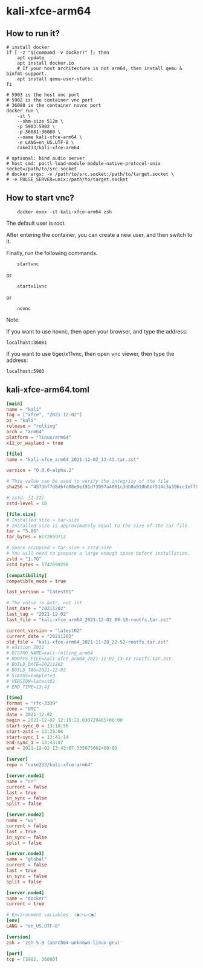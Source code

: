 # kali-xfce-arm64

## How to run it?

```shell
# install docker
if [ -z "$(command -v docker)" ]; then
    apt update
    apt install docker.io
    # If your host architecture is not arm64, then install qemu & binfmt-support.
    apt install qemu-user-static
fi

# 5903 is the host vnc port
# 5902 is the container vnc port
# 36080 is the container novnc port
docker run \
    -it \
    --shm-size 512m \
    -p 5903:5902 \
    -p 36081:36080 \
    --name kali-xfce-arm64 \
    -e LANG=en_US.UTF-8 \
    cake233/kali-xfce-arm64

# optional: bind audio server
# host cmd: pactl load-module module-native-protocol-unix socket=/path/to/src.socket
# docker args: -v /path/to/src.socket:/path/to/target.socket \
# -e PULSE_SERVER=unix:/path/to/target.socket

```

## How to start vnc?

```shell
    docker exex -it kali-xfce-arm64 zsh
```

The default user is root.

After entering the container, you can create a new user, and then switch to it.

Finally, run the following commands.

```shell
    startvnc
```

or

```shell
    startx11vnc
```

or

```shell
    novnc
```

Note:

If you want to use novnc, then open your browser, and type the address:

```
localhost:36081
```

If you want to use tiger/x11vnc, then open vnc viewer, then type the address:

```
localhost:5903
```

## kali-xfce-arm64.toml

```toml
[main]
name = "kali"
tag = ["xfce", "2021-12-02"]
os = "kali"
release = "rolling"
arch = "arm64"
platform = "linux/arm64"
x11_or_wayland = true

[file]
name = "kali-xfce_arm64_2021-12-02_13-43.tar.zst"

version = "0.0.0-alpha.2"

# This value can be used to verify the integrity of the file
sha256 = "4573bf7d8d6fd08e9e191d73997a4081c3db0a910b8bf514c3a396cc1ef79c8d"

# zstd: [1-22]
zstd-level = 18

[file.size]
# Installed size ≈ tar-size
# Installed size is approximately equal to the size of the tar file
tar = "5.8G"
tar_bytes = 6172659712

# Space occupied ≈ tar-size + zstd-size
# You will need to prepare a large enough space before installation.
zstd = "1.7G"
zstd_bytes = 1747699250

[compatibility]
compatible_mode = true

last_version = "latest01"

# The value is &str, not int
last_date = "20211202"
last_tag = "2021-12-02"
last_file = "kali-xfce_arm64_2021-12-02_09-18-rootfs.tar.zst"

current_version = "latest02"
current_date = "20211202"
old_file = "kali-xfce-arm64_2021-11-28_22-52-rootfs.tar.zst"
# edition 2021
# DISTRO_NAME=kali-rolling_arm64
# ROOTFS_FILE=kali-xfce_arm64_2021-12-02_13-43-rootfs.tar.zst
# BUILD_DATE=20211202
# BUILD_TAG=2021-12-02
# STATUS=completed
# VERSION=latest02
# END_TIME=13:43

[time]
format = "rfc-3339"
zone = "UTC"
date = 2021-12-02
begin = 2021-12-02 12:18:22.030729465+00:00
start-sync_0 = 13:18:56
start-zstd = 13:25:06
start-sync_1 = 13:41:14
end-sync_1 = 13:43:07
end = 2021-12-02 13:43:07.335075692+00:00

[server]
repo = "cake233/kali-xfce-arm64"

[server.node1]
name = "cn"
current = false
last = true
in_sync = false
split = false

[server.node2]
name = "us"
current = false
last = true
in_sync = false
split = false

[server.node3]
name = "global"
current = false
last = true
in_sync = false
split = false

[server.node4]
name = "docker"
current = true

# Environment variables  (●＞ω＜●)
[env]
LANG = "en_US.UTF-8"

[version]
zsh = 'zsh 5.8 (aarch64-unknown-linux-gnu)'

[port]
tcp = [5902, 36080]
```
